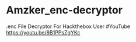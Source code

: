 # Amzker_enc-decryptor
.enc File Decryptor For Hackthebox User
#YouTube
https://youtu.be/8B1PPsZgYKc

